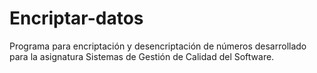 # Encriptar-datos
Programa para encriptación y desencriptación de números desarrollado para la asignatura Sistemas de Gestión de Calidad del Software.